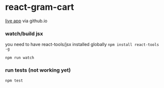 # react-gram-cart

[live app](http://hartzis.github.io/react-gram-cart/) via github.io

### watch/build jsx

you need to have react-tools/jsx installed globally
`npm install react-tools -g`

`npm run watch`

### run tests (not working yet)
`npm test`
